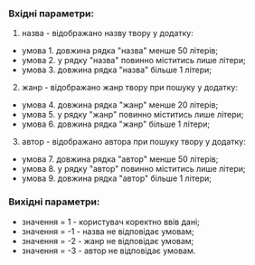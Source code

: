 ### Вхідні параметри:
1. назва - відображано назву твору у додатку:
- умова 1. довжина рядка "назва" менше 50 літерів;
- умова 2. у рядку "назва" повинно міститись лише літери;
- умова 3. довжина рядка "назва" більше 1 літери;
2. жанр - відображано жанр твору при пошуку у додатку:
- умова 4. довжина рядка "жанр" менше 20 літерів;
- умова 5. у рядку "жанр" повинно міститись лише літери;
- умова 6. довжина рядка "жанр" більше 1 літери;
3. автор - відображано автора при пошуку твору у додатку:
- умова 7. довжина рядка "автор" менше 50 літерів;
- умова 8. у рядку "автор" повинно міститись лише літери;
- умова 9. довжина рядка "автор" більше 1 літери;
### Вихідні параметри:
- значення = 1 - користувач коректно ввів дані;
- значення = -1 - назва не відповідає умовам;
- значення = -2 - жанр не відповідає умовам;
- значення = -3 - автор не відповідає умовам.
